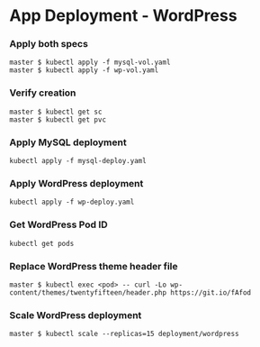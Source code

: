 # App Deployment - WordPress

### Apply both specs
```
master $ kubectl apply -f mysql-vol.yaml
master $ kubectl apply -f wp-vol.yaml
```

### Verify creation
```
master $ kubectl get sc
master $ kubectl get pvc
```

### Apply MySQL deployment
`kubectl apply -f mysql-deploy.yaml`

### Apply WordPress deployment
`kubectl apply -f wp-deploy.yaml`

### Get WordPress Pod ID
`kubectl get pods`

### Replace WordPress theme header file
`master $ kubectl exec <pod> -- curl -Lo wp-content/themes/twentyfifteen/header.php https://git.io/fAfod`

### Scale WordPress deployment
`master $ kubectl scale --replicas=15 deployment/wordpress`

